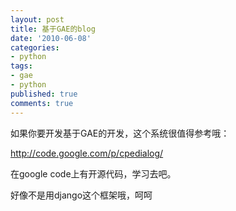 ```yaml
---
layout: post
title: 基于GAE的blog
date: '2010-06-08'
categories:
- python
tags:
- gae
- python
published: true
comments: true
---
```

<p>如果你要开发基于GAE的开发，这个系统很值得参考哦：</p>

<p><a href="http://code.google.com/p/cpedialog/" target="_blank">http://code.google.com/p/cpedialog/</a></p>

<p>在google code上有开源代码，学习去吧。</p>

<p>好像不是用django这个框架哦，呵呵</p>
